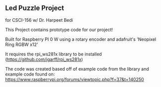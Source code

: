 ## Led Puzzle Project 
for CSCI-156 w/ Dr. Harpeet Bedi

This Project contains prototype code for our project!

Built for Raspberry PI 0 W using a rotary encoder and 
adafruit's 'Neopixel Ring RGBW x12'

It requires the rpi_ws281x library to be installed 
(https://github.com/jgarff/rpi_ws281x)

The code was created based off of example code from the 
library and example code found on: https://www.raspberrypi.org/forums/viewtopic.php?f=37&t=140250
 
